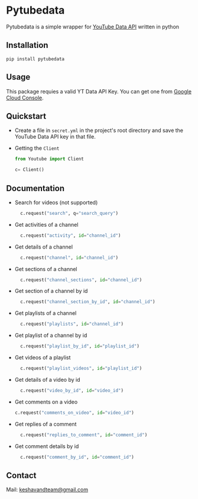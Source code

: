 # Pytubedata

Pytubedata is a simple wrapper for [YouTube Data API](https://developers.google.com/youtube/v3) written in python

## Installation

```
pip install pytubedata
```

## Usage
This package requies a valid YT Data API Key. You can get one from [Google Cloud Console](https://console.cloud.google.com/apis/dashboard).


## Quickstart
- Create a file in `secret.yml` in the project's root directory and save the YouTube Data API key in that file.


- Getting the `Client`
  ```python
  from Youtube import Client

  c= Client()
  ```

## Documentation
- Search for videos (not supported)
  ```python
    c.request("search", q="search_query")
  ```

- Get activities of a channel
  ```python
    c.request("activity", id="channel_id")
  ```

- Get details of a channel
  ```python
    c.request("channel", id="channel_id")
  ```

- Get sections of a channel
  ```python
    c.request("channel_sections", id="channel_id")
  ```

- Get section of a channel by id
  ```python
    c.request("channel_section_by_id", id="channel_id")
  ```

- Get playlists of a channel
  ```python
    c.request("playlists", id="channel_id")
  ```

- Get playlist of a channel by id
  ```python
    c.request("playlist_by_id", id="playlist_id")
  ```

- Get videos of a playlist
  ```python
    c.request("playlist_videos", id="playlist_id")
  ```

- Get details of a video by id 
  ```python
    c.request("video_by_id", id="video_id")
   ```

- Get comments on a video
  ```python
  c.request("comments_on_video", id="video_id")
  ```

- Get replies of a comment
  ```python
    c.request("replies_to_comment", id="comment_id")
  ```

- Get comment details by id
  ```python
    c.request("comment_by_id", id="comment_id")
  ```

[//]: # (Check [Youtube Data API Documentation]&#40;https://developers.google.com/youtube/v3/docs/&#41; for optional parameters you can pass )


## Contact
Mail: [keshavandteam@gmail.com](mailto:keshavandteam@gmail.com?PyTubeData)